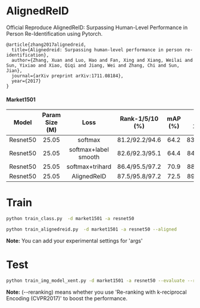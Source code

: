 # AlignedReID
Official Reproduce AlignedReID: Surpassing Human-Level Performance in Person Re-Identification using Pytorch.

```
@article{zhang2017alignedreid,
  title={Alignedreid: Surpassing human-level performance in person re-identification},
  author={Zhang, Xuan and Luo, Hao and Fan, Xing and Xiang, Weilai and Sun, Yixiao and Xiao, Qiqi and Jiang, Wei and Zhang, Chi and Sun, Jian},
  journal={arXiv preprint arXiv:1711.08184},
  year={2017}
}
```

#### Market1501
| Model | Param Size (M) | Loss | Rank-1/5/10 (%) | mAP (%) | RK:Rank-1/5/10 (%) | RK:mAP (%) | 
| --- | :---: | :---: | :---: | :---: | :---: | :---: |
| Resnet50 | 25.05 | softmax | 81.2/92.2/94.6 | 64.2 |83.4/90.7/93/2|76.4|
| Resnet50 | 25.05 | softmax+label smooth | 82.6/92.3/95.1 | 64.4 |84.0/90.9/93.4|76.8|
| Resnet50 | 25.05 | softmax+trihard | 86.4/95.5/97.2 | 70.9 |88.5/94.1/95.7|83.3|
| Resnet50 | 25.05 | AlignedReID | 87.5/95.8/97.2 | 72.5 |89.0/94.7/96.1|84.7|
# Train
```bash
python train_class.py  -d market1501 -a resnet50 
```
```bash
python train_alignedreid.py  -d market1501 -a resnet50 --aligned
```

**Note:** You can add your experimental settings for 'args'
# Test
```bash
python train_img_model_xent.py -d market1501 -a resnet50 --evaluate --resume saved-models/best_model.pth.tar --save-dir log/resnet50-market1501 (--reranking)
```

**Note:** (--reranking) means whether you use 'Re-ranking with k-reciprocal Encoding (CVPR2017)' to boost the performance.

